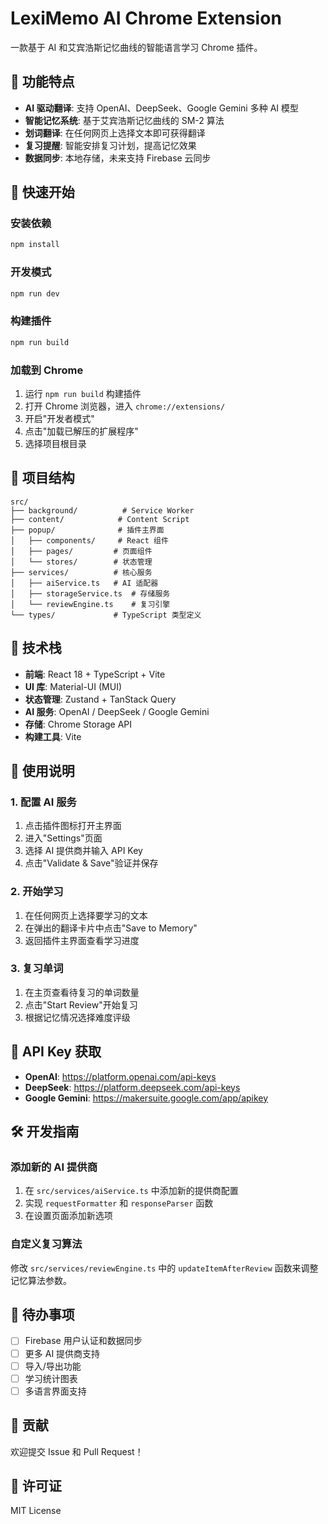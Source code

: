 # LexiMemo AI Chrome Extension

一款基于 AI 和艾宾浩斯记忆曲线的智能语言学习 Chrome 插件。

## 🌟 功能特点

- **AI 驱动翻译**: 支持 OpenAI、DeepSeek、Google Gemini 多种 AI 模型
- **智能记忆系统**: 基于艾宾浩斯记忆曲线的 SM-2 算法
- **划词翻译**: 在任何网页上选择文本即可获得翻译
- **复习提醒**: 智能安排复习计划，提高记忆效果
- **数据同步**: 本地存储，未来支持 Firebase 云同步

## 🚀 快速开始

### 安装依赖

```bash
npm install
```

### 开发模式

```bash
npm run dev
```

### 构建插件

```bash
npm run build
```

### 加载到 Chrome

1. 运行 `npm run build` 构建插件
2. 打开 Chrome 浏览器，进入 `chrome://extensions/`
3. 开启"开发者模式"
4. 点击"加载已解压的扩展程序"
5. 选择项目根目录

## 📁 项目结构

```
src/
├── background/          # Service Worker
├── content/            # Content Script
├── popup/              # 插件主界面
│   ├── components/     # React 组件
│   ├── pages/         # 页面组件
│   └── stores/        # 状态管理
├── services/          # 核心服务
│   ├── aiService.ts   # AI 适配器
│   ├── storageService.ts  # 存储服务
│   └── reviewEngine.ts    # 复习引擎
└── types/             # TypeScript 类型定义
```

## 🔧 技术栈

- **前端**: React 18 + TypeScript + Vite
- **UI 库**: Material-UI (MUI)
- **状态管理**: Zustand + TanStack Query
- **AI 服务**: OpenAI / DeepSeek / Google Gemini
- **存储**: Chrome Storage API
- **构建工具**: Vite

## 📖 使用说明

### 1. 配置 AI 服务

1. 点击插件图标打开主界面
2. 进入"Settings"页面
3. 选择 AI 提供商并输入 API Key
4. 点击"Validate & Save"验证并保存

### 2. 开始学习

1. 在任何网页上选择要学习的文本
2. 在弹出的翻译卡片中点击"Save to Memory"
3. 返回插件主界面查看学习进度

### 3. 复习单词

1. 在主页查看待复习的单词数量
2. 点击"Start Review"开始复习
3. 根据记忆情况选择难度评级

## 🔑 API Key 获取

- **OpenAI**: https://platform.openai.com/api-keys
- **DeepSeek**: https://platform.deepseek.com/api-keys
- **Google Gemini**: https://makersuite.google.com/app/apikey

## 🛠️ 开发指南

### 添加新的 AI 提供商

1. 在 `src/services/aiService.ts` 中添加新的提供商配置
2. 实现 `requestFormatter` 和 `responseParser` 函数
3. 在设置页面添加新选项

### 自定义复习算法

修改 `src/services/reviewEngine.ts` 中的 `updateItemAfterReview` 函数来调整记忆算法参数。

## 📝 待办事项

- [ ] Firebase 用户认证和数据同步
- [ ] 更多 AI 提供商支持
- [ ] 导入/导出功能
- [ ] 学习统计图表
- [ ] 多语言界面支持

## 🤝 贡献

欢迎提交 Issue 和 Pull Request！

## 📄 许可证

MIT License
